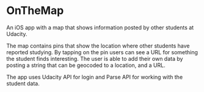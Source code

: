 # OnTheMap
An iOS app with a map that shows information posted by other students at Udacity. 

The map contains pins that show the location where other students have reported studying. By tapping on the pin users can see a URL for something the student finds interesting. The user is able to add their own data by posting a string that can be geocoded to a location, and a URL. 

The app uses Udacity API for login and Parse API for working with the student data.
